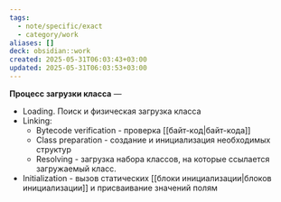 ```yaml
---
tags:
  - note/specific/exact
  - category/work
aliases: []
deck: obsidian::work
created: 2025-05-31T06:03:43+03:00
updated: 2025-05-31T06:03:53+03:00
---
```


**Процесс загрузки класса**
—
- Loading. Поиск и физическая загрузка класса
- Linking:
	- Bytecode verification - проверка [[байт-код|байт-кода]]
	- Class preparation - создание и инициализация необходимых структур
	- Resolving - загрузка набора классов, на которые ссылается загружаемый класс.
- Initialization - вызов статических [[блоки инициализации|блоков инициализации]] и присваивание значений полям
